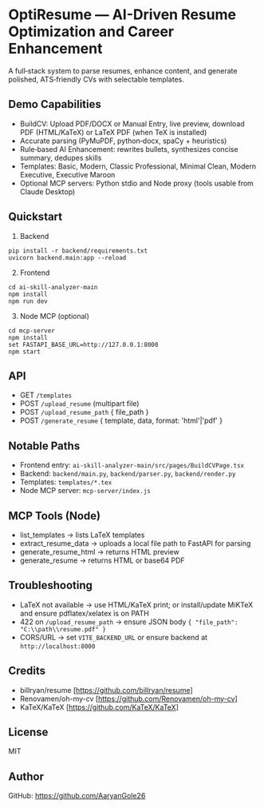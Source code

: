# OptiResume — AI-Driven Resume Optimization and Career Enhancement

A full‑stack system to parse resumes, enhance content, and generate polished, ATS‑friendly CVs with selectable templates.

## Demo Capabilities
- BuildCV: Upload PDF/DOCX or Manual Entry, live preview, download PDF (HTML/KaTeX) or LaTeX PDF (when TeX is installed)
- Accurate parsing (PyMuPDF, python‑docx, spaCy + heuristics)
- Rule‑based AI Enhancement: rewrites bullets, synthesizes concise summary, dedupes skills
- Templates: Basic, Modern, Classic Professional, Minimal Clean, Modern Executive, Executive Maroon
- Optional MCP servers: Python stdio and Node proxy (tools usable from Claude Desktop)

## Quickstart
1) Backend
```
pip install -r backend/requirements.txt
uvicorn backend.main:app --reload
```
2) Frontend
```
cd ai-skill-analyzer-main
npm install
npm run dev
```
3) Node MCP (optional)
```
cd mcp-server
npm install
set FASTAPI_BASE_URL=http://127.0.0.1:8000
npm start
```

## API
- GET `/templates`
- POST `/upload_resume` (multipart file)
- POST `/upload_resume_path` { file_path }
- POST `/generate_resume` { template, data, format: 'html'|'pdf' }

## Notable Paths
- Frontend entry: `ai-skill-analyzer-main/src/pages/BuildCVPage.tsx`
- Backend: `backend/main.py`, `backend/parser.py`, `backend/render.py`
- Templates: `templates/*.tex`
- Node MCP server: `mcp-server/index.js`

## MCP Tools (Node)
- list_templates → lists LaTeX templates
- extract_resume_data → uploads a local file path to FastAPI for parsing
- generate_resume_html → returns HTML preview
- generate_resume → returns HTML or base64 PDF

## Troubleshooting
- LaTeX not available → use HTML/KaTeX print; or install/update MiKTeX and ensure pdflatex/xelatex is on PATH
- 422 on `/upload_resume_path` → ensure JSON body `{ "file_path": "C:\\path\\resume.pdf" }`
- CORS/URL → set `VITE_BACKEND_URL` or ensure backend at `http://localhost:8000`

## Credits
- billryan/resume [https://github.com/billryan/resume]
- Renovamen/oh-my-cv [https://github.com/Renovamen/oh-my-cv]
- KaTeX/KaTeX [https://github.com/KaTeX/KaTeX]

## License
MIT

## Author
GitHub: https://github.com/AaryanGole26
